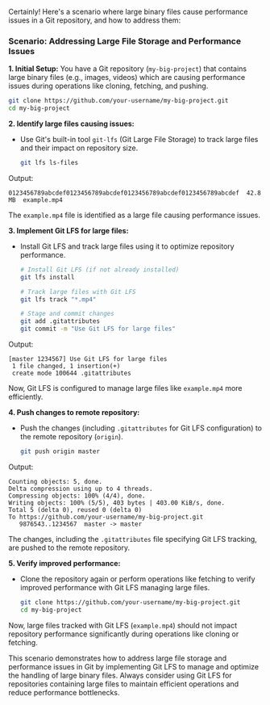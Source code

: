 Certainly! Here's a scenario where large binary files cause performance issues in a Git repository, and how to address them:

### Scenario: Addressing Large File Storage and Performance Issues

**1. Initial Setup:**
You have a Git repository (`my-big-project`) that contains large binary files (e.g., images, videos) which are causing performance issues during operations like cloning, fetching, and pushing.

   ```bash
   git clone https://github.com/your-username/my-big-project.git
   cd my-big-project
   ```

**2. Identify large files causing issues:**
- Use Git's built-in tool `git-lfs` (Git Large File Storage) to track large files and their impact on repository size.

   ```bash
   git lfs ls-files
   ```
Output:
   ```
   0123456789abcdef0123456789abcdef0123456789abcdef0123456789abcdef  42.8 MB  example.mp4
   ```

The `example.mp4` file is identified as a large file causing performance issues.

**3. Implement Git LFS for large files:**
- Install Git LFS and track large files using it to optimize repository performance.

   ```bash
   # Install Git LFS (if not already installed)
   git lfs install

   # Track large files with Git LFS
   git lfs track "*.mp4"

   # Stage and commit changes
   git add .gitattributes
   git commit -m "Use Git LFS for large files"
   ```

Output:
   ```
   [master 1234567] Use Git LFS for large files
    1 file changed, 1 insertion(+)
    create mode 100644 .gitattributes
   ```

Now, Git LFS is configured to manage large files like `example.mp4` more efficiently.

**4. Push changes to remote repository:**
- Push the changes (including `.gitattributes` for Git LFS configuration) to the remote repository (`origin`).

   ```bash
   git push origin master
   ```
Output:
   ```
   Counting objects: 5, done.
   Delta compression using up to 4 threads.
   Compressing objects: 100% (4/4), done.
   Writing objects: 100% (5/5), 403 bytes | 403.00 KiB/s, done.
   Total 5 (delta 0), reused 0 (delta 0)
   To https://github.com/your-username/my-big-project.git
      9876543..1234567  master -> master
   ```

The changes, including the `.gitattributes` file specifying Git LFS tracking, are pushed to the remote repository.

**5. Verify improved performance:**
- Clone the repository again or perform operations like fetching to verify improved performance with Git LFS managing large files.

   ```bash
   git clone https://github.com/your-username/my-big-project.git
   cd my-big-project
   ```

Now, large files tracked with Git LFS (`example.mp4`) should not impact repository performance significantly during operations like cloning or fetching.

This scenario demonstrates how to address large file storage and performance issues in Git by implementing Git LFS to manage and optimize the handling of large binary files. Always consider using Git LFS for repositories containing large files to maintain efficient operations and reduce performance bottlenecks.